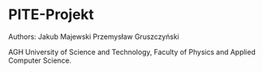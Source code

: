 # PITE-Projekt

Authors:
Jakub Majewski
Przemysław Gruszczyński 

AGH University of Science and Technology, Faculty of Physics and Applied Computer Science. 

